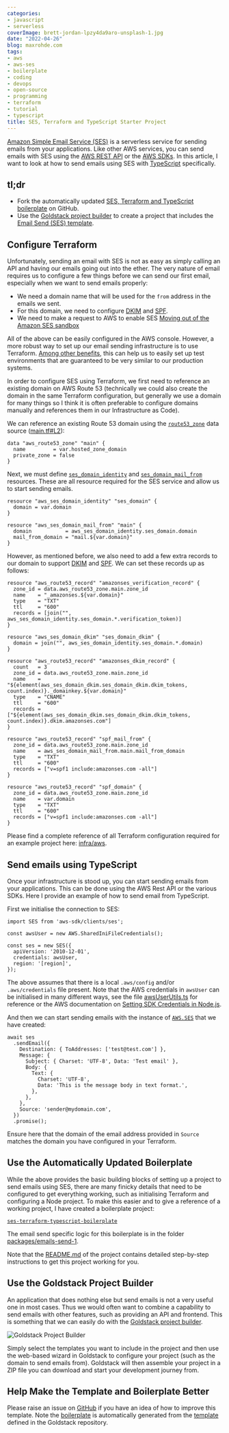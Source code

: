 ```yaml
---
categories:
- javascript
- serverless
coverImage: brett-jordan-lpzy4da9aro-unsplash-1.jpg
date: "2022-04-26"
blog: maxrohde.com
tags:
- aws
- aws-ses
- boilerplate
- coding
- devops
- open-source
- programming
- terraform
- tutorial
- typescript
title: SES, Terraform and TypeScript Starter Project
---
```


[Amazon Simple Email Service (SES)](https://aws.amazon.com/ses/) is a serverless service for sending emails from your applications. Like other AWS services, you can send emails with SES using the [AWS REST API](https://docs.aws.amazon.com/apigateway/latest/developerguide/apigateway-rest-api.html) or the [AWS SDKs](https://aws.amazon.com/tools/). In this article, I want to look at how to send emails using SES with [TypeScript](https://www.typescriptlang.org/) specifically.

## tl;dr

- Fork the automatically updated [SES, Terraform and TypeScript boilerplate](https://github.com/goldstack/ses-terraform-typescript-boilerplate) on GitHub.
- Use the [Goldstack project builder](https://goldstack.party/build) to create a project that includes the [Email Send (SES) template](https://goldstack.party/templates/ses).

## Configure Terraform

Unfortunately, sending an email with SES is not as easy as simply calling an API and having our emails going out into the ether. The very nature of email requires us to configure a few things before we can send our first email, especially when we want to send emails properly:

- We need a domain name that will be used for the `from` address in the emails we sent.
- For this domain, we need to configure [DKIM](https://en.wikipedia.org/wiki/DomainKeys_Identified_Mail) and [SPF](https://en.wikipedia.org/wiki/Sender_Policy_Framework).
- We need to make a request to AWS to enable SES [Moving out of the Amazon SES sandbox](https://docs.aws.amazon.com/ses/latest/dg/request-production-access.html)

All of the above can be easily configured in the AWS console. However, a more robust way to set up our email sending infrastructure is to use Terraform. [Among other benefits](https://poddardiksha.wordpress.com/2021/08/09/introduction-to-infrastructure-as-code-with-terraform-and-how-to-configure-terraform-server/), this can help us to easily set up test environments that are guaranteed to be very similar to our production systems.

In order to configure SES using Terraform, we first need to reference an existing domain on AWS Route 53 (technically we could also create the domain in the same Terraform configuration, but generally we use a domain for many things so I think it is often preferable to configure domains manually and references them in our Infrastructure as Code).

We can reference an existing Route 53 domain using the [`route53_zone`](https://registry.terraform.io/providers/hashicorp/aws/latest/docs/data-sources/route53_zone) data source ([main.tf#L2](https://github.com/goldstack/ses-terraform-typescript-boilerplate/blob/master/packages/email-send-1/infra/aws/main.tf#L2)):

```
data "aws_route53_zone" "main" {
  name         = var.hosted_zone_domain
  private_zone = false
}
```

Next, we must define [`ses_domain_identity`](https://registry.terraform.io/providers/hashicorp/aws/latest/docs/resources/ses_domain_identity) and [`ses_domain_mail_from`](https://registry.terraform.io/providers/hashicorp/aws/latest/docs/resources/ses_domain_mail_from) resources. These are all resource required for the SES service and allow us to start sending emails.

```
resource "aws_ses_domain_identity" "ses_domain" {
  domain = var.domain
}

resource "aws_ses_domain_mail_from" "main" {
  domain           = aws_ses_domain_identity.ses_domain.domain
  mail_from_domain = "mail.${var.domain}"
}
```

However, as mentioned before, we also need to add a few extra records to our domain to support [DKIM](https://en.wikipedia.org/wiki/DomainKeys_Identified_Mail) and [SPF](https://en.wikipedia.org/wiki/Sender_Policy_Framework). We can set these records up as follows:

```
resource "aws_route53_record" "amazonses_verification_record" {
  zone_id = data.aws_route53_zone.main.zone_id
  name    = "_amazonses.${var.domain}"
  type    = "TXT"
  ttl     = "600"
  records = [join("", aws_ses_domain_identity.ses_domain.*.verification_token)]
}

resource "aws_ses_domain_dkim" "ses_domain_dkim" {
  domain = join("", aws_ses_domain_identity.ses_domain.*.domain)
}

resource "aws_route53_record" "amazonses_dkim_record" {
  count   = 3
  zone_id = data.aws_route53_zone.main.zone_id
  name    = "${element(aws_ses_domain_dkim.ses_domain_dkim.dkim_tokens, count.index)}._domainkey.${var.domain}"
  type    = "CNAME"
  ttl     = "600"
  records = ["${element(aws_ses_domain_dkim.ses_domain_dkim.dkim_tokens, count.index)}.dkim.amazonses.com"]
}

resource "aws_route53_record" "spf_mail_from" {
  zone_id = data.aws_route53_zone.main.zone_id
  name    = aws_ses_domain_mail_from.main.mail_from_domain
  type    = "TXT"
  ttl     = "600"
  records = ["v=spf1 include:amazonses.com -all"]
}

resource "aws_route53_record" "spf_domain" {
  zone_id = data.aws_route53_zone.main.zone_id
  name    = var.domain
  type    = "TXT"
  ttl     = "600"
  records = ["v=spf1 include:amazonses.com -all"]
}
```

Please find a complete reference of all Terraform configuration required for an example project here: [infra/aws](https://github.com/goldstack/ses-terraform-typescript-boilerplate/tree/master/packages/email-send-1/infra/aws).

## Send emails using TypeScript

Once your infrastructure is stood up, you can start sending emails from your applications. This can be done using the AWS Rest API or the various SDKs. Here I provide an example of how to send email from TypeScript.

First we initialise the connection to SES:

```
import SES from 'aws-sdk/clients/ses';

const awsUser = new AWS.SharedIniFileCredentials();

const ses = new SES({
  apiVersion: '2010-12-01',
  credentials: awsUser,
  region: '[region]',
});
```

The above assumes that there is a local `.aws/config` and/or `.aws/credentials` file present. Note that the AWS credentials in `awsUser` can be initialised in many different ways, see the file [awsUserUtils.ts](https://github.com/goldstack/goldstack/blob/master/workspaces/templates-lib/packages/infra-aws/src/awsUserUtils.ts) for reference or the AWS documentation on [Setting SDK Credentials in Node.js](https://docs.aws.amazon.com/sdk-for-javascript/v2/developer-guide/setting-credentials-node.html).

And then we can start sending emails with the instance of [`AWS.SES`](https://docs.aws.amazon.com/AWSJavaScriptSDK/latest/AWS/SES.html) that we have created:

```
await ses
  .sendEmail({
    Destination: { ToAddresses: ['test@test.com'] },
    Message: {
      Subject: { Charset: 'UTF-8', Data: 'Test email' },
      Body: {
        Text: {
          Charset: 'UTF-8',
          Data: 'This is the message body in text format.',
        },
      },
    },
    Source: 'sender@mydomain.com',
  })
  .promise();
```

Ensure here that the domain of the email address provided in `Source` matches the domain you have configured in your Terraform.

## Use the Automatically Updated Boilerplate

While the above provides the basic building blocks of setting up a project to send emails using SES, there are many finicky details that need to be configured to get everything working, such as initialising Terraform and configuring a Node project. To make this easier and to give a reference of a working project, I have created a boilerplate project:

[`ses-terraform-typescript-boilerplate`](https://github.com/goldstack/ses-terraform-typescript-boilerplate)

The email send specific logic for this boilerplate is in the folder [packages/emails-send-1](https://github.com/goldstack/ses-terraform-typescript-boilerplate/tree/master/packages/email-send-1).

Note that the [README.md](https://github.com/goldstack/ses-terraform-typescript-boilerplate#readme) of the project contains detailed step-by-step instructions to get this project working for you.

## Use the Goldstack Project Builder

An application that does nothing else but send emails is not a very useful one in most cases. Thus we would often want to combine a capability to send emails with other features, such as providing an API and frontend. This is something that we can easily do with the [Goldstack project builder](https://goldstack.party/build).

![Goldstack Project Builder](images/goldstack_project_builder.png)

Simply select the templates you want to include in the project and then use the web-based wizard in Goldstack to configure your project (such as the domain to send emails from). Goldstack will then assemble your project in a ZIP file you can download and start your development journey from.

## Help Make the Template and Boilerplate Better

Please raise an issue on [GitHub](https://github.com/goldstack/goldstack/issues) if you have an idea of how to improve this template. Note the [boilerplate](https://github.com/goldstack/ses-terraform-typescript-boilerplate) is automatically generated from the [template](https://github.com/goldstack/goldstack/tree/master/workspaces/templates/packages/email-send) defined in the Goldstack repository.